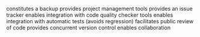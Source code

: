 constitutes a backup
provides project management tools
provides an issue tracker
enables integration with code quality checker tools
enables integration with automatic tests (avoids regression)
facilitates public review of code
provides concurrent version control
enables collaboration